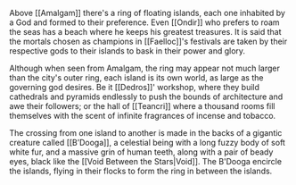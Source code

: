 Above [[Amalgam]] there's a ring of floating islands, each one inhabited by a God and formed to their preference. Even [[Ondir]] who prefers to roam the seas has a beach where he keeps his greatest treasures. It is said that the mortals chosen as champions in [[Faelloc]]'s festivals are taken by their respective gods to their islands to bask in their power and glory.

Although when seen from Amalgam, the ring may appear not much larger than the city's outer ring, each island is its own world, as large as the governing god desires. Be it [[Dedros]]' workshop, where they build cathedrals and pyramids endlessly to push the bounds of architecture and awe their followers; or the hall of [[Teancri]] where a thousand rooms fill themselves with the scent of infinite fragrances of incense and tobacco.

The crossing from one island to another is made in the backs of a gigantic creature called [[B’Dooga]], a celestial being with a long fuzzy body of soft white fur, and a massive grin of human teeth, along with a pair of beady eyes, black like the [[Void Between the Stars|Void]]. The B'Dooga encircle the islands, flying in their flocks to form the ring in between the islands.